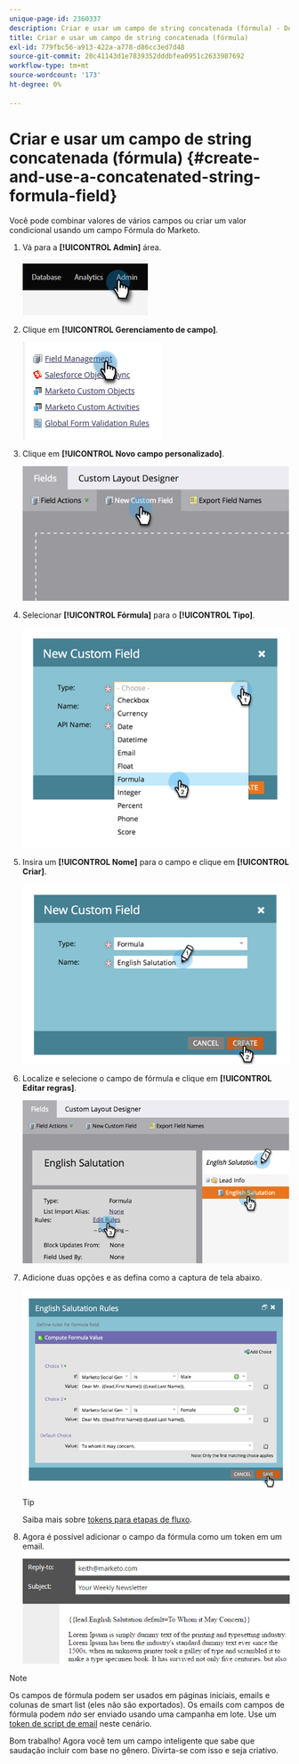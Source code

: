 ```yaml
---
unique-page-id: 2360337
description: Criar e usar um campo de string concatenada (fórmula) - Documentação do Marketo - Documentação do produto
title: Criar e usar um campo de string concatenada (fórmula)
exl-id: 779fbc56-a913-422a-a778-d86cc3ed7d48
source-git-commit: 20c41143d1e7839352dddbfea0951c2633987692
workflow-type: tm+mt
source-wordcount: '173'
ht-degree: 0%

---
```


# Criar e usar um campo de string concatenada (fórmula) {#create-and-use-a-concatenated-string-formula-field}

Você pode combinar valores de vários campos ou criar um valor condicional usando um campo Fórmula do Marketo.

1. Vá para a **[!UICONTROL Admin]** área.

   ![](assets/create-and-use-a-concatenated-string-formula-field-1.png)

1. Clique em **[!UICONTROL Gerenciamento de campo]**.

   ![](assets/create-and-use-a-concatenated-string-formula-field-2.png)

1. Clique em **[!UICONTROL Novo campo personalizado]**.

   ![](assets/create-and-use-a-concatenated-string-formula-field-3.png)

1. Selecionar **[!UICONTROL Fórmula]** para o **[!UICONTROL Tipo]**.

   ![](assets/create-and-use-a-concatenated-string-formula-field-4.png)

1. Insira um **[!UICONTROL Nome]** para o campo e clique em **[!UICONTROL Criar]**.

   ![](assets/create-and-use-a-concatenated-string-formula-field-5.png)

1. Localize e selecione o campo de fórmula e clique em **[!UICONTROL Editar regras]**.

   ![](assets/create-and-use-a-concatenated-string-formula-field-6.png)

1. Adicione duas opções e as defina como a captura de tela abaixo.

   ![](assets/create-and-use-a-concatenated-string-formula-field-7.png)

   >[!TIP]
   >
   >Saiba mais sobre [tokens para etapas de fluxo](/help/marketo/product-docs/core-marketo-concepts/smart-campaigns/flow-actions/use-tokens-in-flow-steps.md).

1. Agora é possível adicionar o campo da fórmula como um token em um email.

   ![](assets/create-and-use-a-concatenated-string-formula-field-8.png)

>[!NOTE]
>
>Os campos de fórmula podem ser usados em páginas iniciais, emails e colunas de smart list (eles não são exportados). Os emails com campos de fórmula podem _não_ ser enviado usando uma campanha em lote. Use um [token de script de email](/help/marketo/product-docs/email-marketing/general/using-tokens/create-an-email-script-token.md) neste cenário.

Bom trabalho! Agora você tem um campo inteligente que sabe que saudação incluir com base no gênero. Divirta-se com isso e seja criativo.
